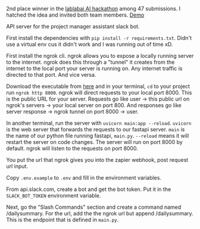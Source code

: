2nd place winner in the [lablabai AI hackathon](https://lablab.ai/event/nextgen-gpt-ai-hackathon) among 47 submissions. I hatched the idea and invited both team members. [Demo](https://lablab.ai/event/nextgen-gpt-ai-hackathon/jarvis/ai-project-manager-assistant)

API server for the project manager assistant slack bot.

First install the dependencies with `pip install -r requirements.txt`. Didn't use a virtual env cus it didn't work and I was running out of time xD.

First install the ngrok cli. ngrok allows you to expose a locally running server to the internet. ngrok does this through a "tunnel" it creates from the internet to the local port your server is running on. Any internet traffic is directed to that port. And vice versa. 

Download the executable from [here](https://ngrok.com/download) and in your terminal, `cd` to your project run `ngrok http 8000`. ngrok will direct requests to your local port 8000. This is the public URL for your server. Requests go like user -> this public url on ngrok's servers -> your local server on port 800. And responses go like server response -> ngrok tunnel on port 8000 -> user.

In another terminal, run the server with `uvicorn main:app --reload`. `uvicorn` is the web server that forwards the requests to our fastapi server. `main` is the name of our python file running fastapi, `main.py`. `--reload` means it will restart the server on code changes. The server will run on port 8000 by default. ngrok will listen to the requests on port 8000.

You put the url that ngrok gives you into the zapier webhook, post request url input.

Copy `.env.example` to `.env` and fill in the environment variables.

From api.slack.com, create a bot and get the bot token. Put it in the `SLACK_BOT_TOKEN` environment variable.

Next, go the "Slash Commands" section and create a command named /dailysummary. For the url, add the the ngrok url but append /dailysummary. This is the endpoint that is defined in `main.py`.
